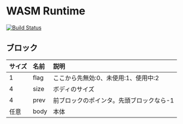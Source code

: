 # WASM Runtime

[![Build Status](https://travis-ci.org/kgtkr/wasm-memory.svg?branch=master)](https://travis-ci.org/kgtkr/wasm-memory)

## ブロック
|サイズ|名前|説明|
|:-|:-|:-|
|1|flag|ここから先無効:0、未使用:1、使用中:2|
|4|size|ボディのサイズ|
|4|prev|前ブロックのポインタ。先頭ブロックなら-1|
|任意|body|本体|
